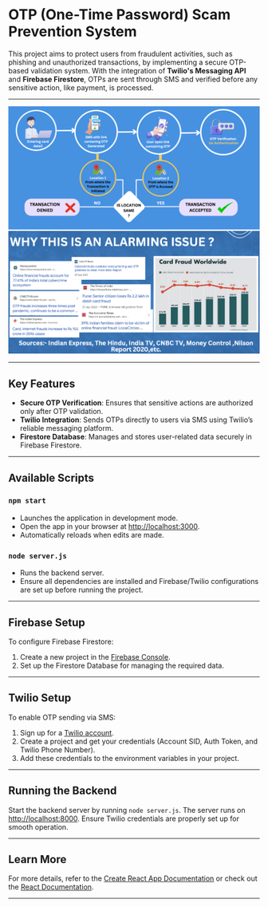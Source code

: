 # OTP (One-Time Password) Scam Prevention System

This project aims to protect users from fraudulent activities, such as phishing and unauthorized transactions, by implementing a secure OTP-based validation system. With the integration of **Twilio's Messaging API** and **Firebase Firestore**, OTPs are sent through SMS and verified before any sensitive action, like payment, is processed.

---

![System Overview](https://raw.githubusercontent.com/tejasvising/otp_based_fraud_detection/master/working.png)
![Report Overview](https://raw.githubusercontent.com/tejasvising/otp_based_fraud_detection/master/report.png)


---

## Key Features

- **Secure OTP Verification**: Ensures that sensitive actions are authorized only after OTP validation.
- **Twilio Integration**: Sends OTPs directly to users via SMS using Twilio’s reliable messaging platform.
- **Firestore Database**: Manages and stores user-related data securely in Firebase Firestore.

---

## Available Scripts

### `npm start`
- Launches the application in development mode.
- Open the app in your browser at [http://localhost:3000](http://localhost:3000).
- Automatically reloads when edits are made.

### `node server.js`
- Runs the backend server.
- Ensure all dependencies are installed and Firebase/Twilio configurations are set up before running the project.

---

## Firebase Setup

To configure Firebase Firestore:

1. Create a new project in the [Firebase Console](https://console.firebase.google.com/).
2. Set up the Firestore Database for managing the required data.

---

## Twilio Setup

To enable OTP sending via SMS:

1. Sign up for a [Twilio account](https://www.twilio.com/).
2. Create a project and get your credentials (Account SID, Auth Token, and Twilio Phone Number).
3. Add these credentials to the environment variables in your project.

---

## Running the Backend

Start the backend server by running `node server.js`. The server runs on [http://localhost:8000](http://localhost:8000). Ensure Twilio credentials are properly set up for smooth operation.

---

## Learn More

For more details, refer to the [Create React App Documentation](https://facebook.github.io/create-react-app/docs/getting-started) or check out the [React Documentation](https://reactjs.org/).

---


